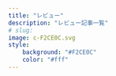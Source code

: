 ```yaml
---
title: "レビュー"
description: "レビュー記事一覧"
# slug: 
image: c-F2CE0C.svg
style:
    background: "#F2CE0C"
    color: "#fff"
---
```

